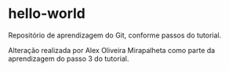 # hello-world
Repositório de aprendizagem do Git, conforme passos do tutorial.

Alteração realizada por Alex Oliveira Mirapalheta como parte da aprendizagem do passo 3 do tutorial.
